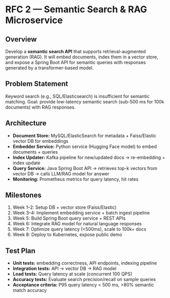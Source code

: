 # RFC 2 — Semantic Search & RAG Microservice

## Overview
Develop a **semantic search API** that supports retrieval-augmented generation (RAG). It will embed documents, index them in a vector store, and expose a Spring Boot API for semantic queries with responses generated by a transformer-based model.

## Problem Statement
Keyword search (e.g., SQL/Elasticsearch) is insufficient for semantic matching. Goal: provide low-latency semantic search (sub-500 ms for 100k documents) with RAG responses.

## Architecture
- **Document Store:** MySQL/ElasticSearch for metadata + Faiss/Elastic vector DB for embeddings  
- **Embedder Service:** Python service (Hugging Face model) to embed documents + queries  
- **Index Updater:** Kafka pipeline for new/updated docs → re-embedding + index update  
- **Query Service:** Java Spring Boot API → retrieves top-k vectors from vector DB → calls LLM/RAG model for answer  
- **Monitoring:** Prometheus metrics for query latency, hit rates  

## Milestones
1. Week 1–2: Setup DB + vector store (Faiss/Elastic)  
2. Week 3–4: Implement embedding service + batch ingest pipeline  
3. Week 5: Build Spring Boot query service + REST APIs  
4. Week 6: Integrate RAG model for natural language responses  
5. Week 7: Optimize query latency (<500ms), scale to 100k+ docs  
6. Week 8: Deploy to Kubernetes, expose public demo  

## Test Plan
- **Unit tests:** embedding correctness, API endpoints, indexing pipeline  
- **Integration tests:** API → vector DB → RAG model  
- **Load tests:** Query latency at scale (concurrent 100 QPS)  
- **Accuracy tests:** Evaluate search precision/recall on sample queries  
- **Acceptance criteria:** P95 query latency < 500 ms, >80% semantic match accuracy  
